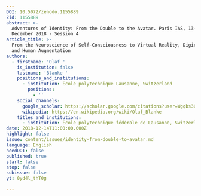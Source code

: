 ```yaml
---
DOI: 10.5072/zenodo.1155889
Zid: 1155889
abstract: >-
  Adventures of Identity: From the Double to the Avatar. Paris IAS, 13-14
  December 2018 - Session 4
article_title: >-
  From the Neuroscience of Self-Consciousness to Virtual Reality, Digiceuticals,
  and Human Augmentation
authors:
  - firstname: 'Olaf '
    is_institution: false
    lastname: 'Blanke '
    positions_and_institutions:
      - institution: École polytechnique Lausanne, Switzerland
        positions:
          - ''
    social_channels:
      google_scholar: https://scholar.google.com/citations?user=Wgqbs30AAAAJ&hl=en
      wikipedia: https://en.wikipedia.org/wiki/Olaf_Blanke
    titles_and_institutions:
      - institution: École polytechnique fédérale de Lausanne, Switzerland
date: 2018-12-14T11:00:00.000Z
highlight: false
issue: content/issues/identity-from-double-to-avatar.md
language: English
needDOI: false
published: true
start: false
stop: false
subissue: false
yt: 0yd4l_thT0g

---
```


<Youtube yt="0yd4l_thT0g" caption="From the Neuroscience of Self-Consciousness to Virtual Reality, Digiceuticals, and Human Augmentation" start="false" stop="false"></Youtube>